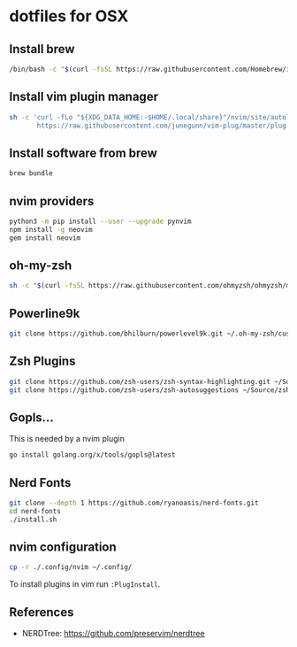 # dotfiles for OSX

## Install brew 
```bash
/bin/bash -c "$(curl -fsSL https://raw.githubusercontent.com/Homebrew/install/HEAD/install.sh)"
```

## Install vim plugin manager

```bash
sh -c 'curl -fLo "${XDG_DATA_HOME:-$HOME/.local/share}"/nvim/site/autoload/plug.vim --create-dirs \
       https://raw.githubusercontent.com/junegunn/vim-plug/master/plug.vim'
```

## Install software from brew 
```bash
brew bundle
```

## nvim providers
```bash
python3 -m pip install --user --upgrade pynvim
npm install -g neovim
gem install neovim
```

## oh-my-zsh
```bash
sh -c "$(curl -fsSL https://raw.githubusercontent.com/ohmyzsh/ohmyzsh/master/tools/install.sh)"
```

## Powerline9k
```bash
git clone https://github.com/bhilburn/powerlevel9k.git ~/.oh-my-zsh/custom/themes/powerlevel9k
```

## Zsh Plugins
```bash
git clone https://github.com/zsh-users/zsh-syntax-highlighting.git ~/Source/zsh-syntax-highlighting
git clone https://github.com/zsh-users/zsh-autosuggestions ~/Source/zsh-autosuggestions
```

## Gopls...
This is needed by a nvim plugin

```bash
go install golang.org/x/tools/gopls@latest
```

## Nerd Fonts

```bash
git clone --depth 1 https://github.com/ryanoasis/nerd-fonts.git
cd nerd-fonts
./install.sh
```

## nvim configuration
```bash
cp -r ./.config/nvim ~/.config/
```

To install plugins in vim run `:PlugInstall`.

## References

- NERDTree: https://github.com/preservim/nerdtree
